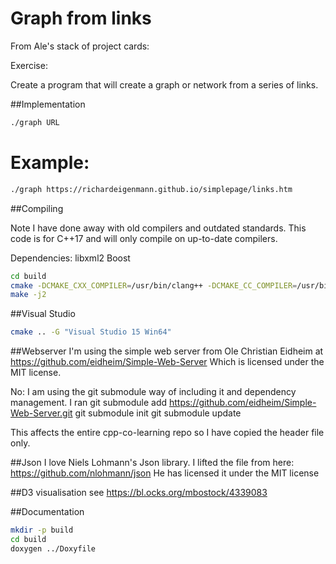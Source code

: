 # Graph from links

From Ale's stack of project cards:

Exercise:

Create a program that will create a graph or network from a series of links.

##Implementation
```bash
./graph URL
```

# Example:
```bash
./graph https://richardeigenmann.github.io/simplepage/links.htm
```

##Compiling

Note I have done away with old compilers and outdated standards. This
code is for C++17 and will only compile on up-to-date compilers.

Dependencies:
libxml2
Boost

```bash
cd build
cmake -DCMAKE_CXX_COMPILER=/usr/bin/clang++ -DCMAKE_CC_COMPILER=/usr/bin/clang ..
make -j2
```

##Visual Studio
```bash
cmake .. -G "Visual Studio 15 Win64"
```

##Webserver
I'm using the simple web server from Ole Christian Eidheim at
https://github.com/eidheim/Simple-Web-Server
Which is licensed under the MIT license.

No: I am using the git submodule way of including it and dependency
management.
I ran
git submodule add https://github.com/eidheim/Simple-Web-Server.git
git submodule init
git submodule update

This affects the entire cpp-co-learning repo so I have copied the header file
only.


##Json
I love Niels Lohmann's Json library. I lifted the file from here:
https://github.com/nlohmann/json
He has licensed it under the MIT license

##D3 visualisation
see https://bl.ocks.org/mbostock/4339083

##Documentation
```bash
mkdir -p build
cd build
doxygen ../Doxyfile
```

